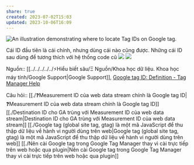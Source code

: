 ```yaml
---
share: true
created: 2023-07-02T15:03
updated: 2023-10-06T16:09
---
```


![An illustration demonstrating where to locate Tag IDs on Google tag.](https://storage.googleapis.com/support-kms-prod/BDKksyJ4hntsQiVpJtHK4PBl5gKaohplp5fE)

Cái ID đầu tiên là cái chính, nhưng dùng cái nào cũng được. Những cái ID sau dùng để tương thích với hệ thống code cũ
![](https://i.imgur.com/xWBvTda.png) 
![](https://i.imgur.com/GNuJnY5.png)

Nguồn:: [[../../../../../⚡Hiểu biết sâu/Ξ Nguồn/Khoa học dữ liệu. Khoa học máy tính/Google Support|Google Support]], [Google tag ID: Definition - Tag Manager Help](https://support.google.com/tagmanager/answer/12326985?hl=en)

Câu hỏi:: [[./❓Measurement ID của web data stream chính là Google tag ID|❓Measurement ID của web data stream chính là Google tag ID]]
[[./Destination ID cho GA trùng với Measurement ID của web data stream|Destination ID cho GA trùng với Measurement ID của web data stream]]
[[./Google tag (global site tag, gtag) là một mã JavaScript để thu thập dữ liệu về hành vi người dùng trên web|Google tag (global site tag, gtag) là một mã JavaScript để thu thập dữ liệu về hành vi người dùng trên web]]
[[./Nên cài Google tag trong Google Tag Manager thay vì cài trực tiếp trên web hoặc qua plugin|Nên cài Google tag trong Google Tag Manager thay vì cài trực tiếp trên web hoặc qua plugin]]
